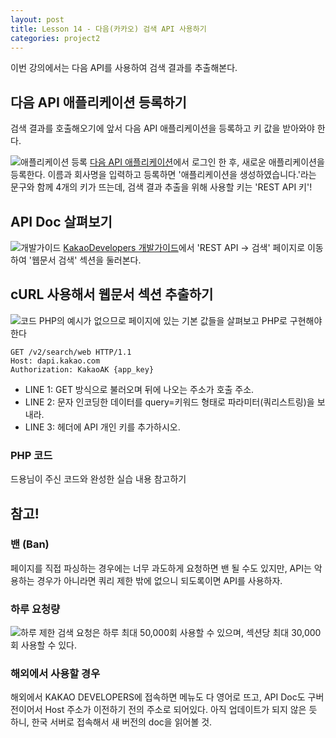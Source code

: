 ```yaml
---
layout: post
title: Lesson 14 - 다음(카카오) 검색 API 사용하기
categories: project2
---
```


이번 강의에서는 다음 API를 사용하여 검색 결과를 추출해본다.

## 다음 API 애플리케이션 등록하기
검색 결과를 호출해오기에 앞서 다음 API 애플리케이션을 등록하고 키 값을 받아와야 한다.

![애플리케이션 등록](http://mocha.dothome.co.kr/images/190314-1.png)
[다음 API 애플리케이션](https://developers.kakao.com/apps)에서 로그인 한 후, 새로운 애플리케이션을 등록한다. 이름과 회사명을 입력하고 등록하면 '애플리케이션을 생성하였습니다.'라는 문구와 함께 4개의 키가 뜨는데, 검색 결과 추출을 위해 사용할 키는 'REST API 키'!


## API Doc 살펴보기
![개발가이드](http://mocha.dothome.co.kr/images/190314-3.png)
[KakaoDevelopers 개발가이드](https://developers.kakao.com/docs/restapi/search)에서 'REST API -> 검색' 페이지로 이동하여 '웹문서 검색' 섹션을 둘러본다.

## cURL 사용해서 웹문서 섹션 추출하기
![코드](http://mocha.dothome.co.kr/images/190314-4.png)
PHP의 예시가 없으므로 페이지에 있는 기본 값들을 살펴보고 PHP로 구현해야 한다

~~~
GET /v2/search/web HTTP/1.1
Host: dapi.kakao.com
Authorization: KakaoAK {app_key}
~~~
* LINE 1: GET 방식으로 불러오며 뒤에 나오는 주소가 호출 주소.
* LINE 2: 문자 인코딩한 데이터를 query=키워드 형태로 파라미터(쿼리스트링)을 보내라.
* LINE 3: 헤더에 API 개인 키를 추가하시오.

### PHP 코드
드용님이 주신 코드와 완성한 실습 내용 참고하기


## 참고!

### 밴 (Ban)
페이지를 직접 파싱하는 경우에는 너무 과도하게 요청하면 밴 될 수도 있지만, API는 악용하는 경우가 아니라면 쿼리 제한 밖에 없으니 되도록이면 API를 사용하자.

### 하루 요청량
![하루 제한](http://mocha.dothome.co.kr/images/190314-2.png)
검색 요청은 하루 최대 50,000회 사용할 수 있으며, 섹션당 최대 30,000회 사용할 수 있다.

### 해외에서 사용할 경우
해외에서 KAKAO DEVELOPERS에 접속하면 메뉴도 다 영어로 뜨고, API Doc도 구버전이어서 Host 주소가 이전하기 전의 주소로 되어있다. 아직 업데이트가 되지 않은 듯 하니, 한국 서버로 접속해서 새 버전의 doc을 읽어볼 것.
